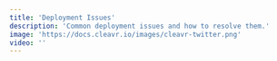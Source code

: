 ```yaml
---
title: 'Deployment Issues'
description: 'Common deployment issues and how to resolve them.'
image: 'https://docs.cleavr.io/images/cleavr-twitter.png'
video: ''
---
```

